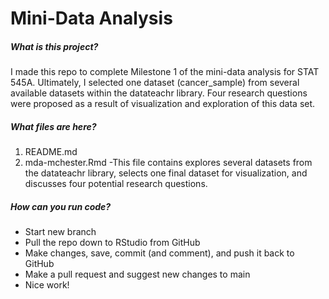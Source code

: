 
# Mini-Data Analysis

##### What is this project?

I made this repo to complete Milestone 1 of the mini-data analysis for STAT 545A. Ultimately, I selected one dataset (cancer_sample) from several available datasets within the datateachr library. Four research questions were proposed as a result of visualization and exploration of this data set. 

##### What files are here?

1. README.md
2. mda-mchester.Rmd
-This file contains explores several datasets from the datateachr library, selects one final dataset for visualization, and discusses four potential research questions. 

##### How can you run code?

- Start new branch
- Pull the repo down to RStudio from GitHub
- Make changes, save, commit (and comment), and push it back to GitHub
- Make a pull request and suggest new changes to main
- Nice work!

